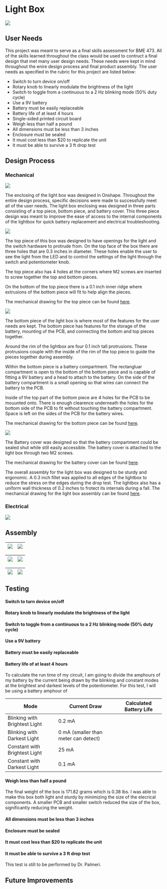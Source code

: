 # Light Box
![](https://github.com/cduncan9/cduncan9.github.io/blob/main/finalproduct.jpg?raw=true)
## User Needs
This project was meant to serve as a final skills assessment for BME 473. All of the skills learned throughout the class would be used to contruct a final design that met many user design needs. These needs were kept in mind throughout the enire design process and final product assembly. The user needs as specified in the rubric for this project are listed below:

* Switch to turn device on/off
* Rotary knob to linearly modulate the brightness of the light
* Switch to toggle from a continuous to a 2 Hz blinking mode (50% duty cycle)
* Use a 9V battery
* Battery must be easily replaceable
* Battery life of at least 4 hours
* Single-sided printed circuit board
* Weigh less than half a pound
* All dimensions must be less than 3 inches
* Enclosure must be sealed
* It must cost less than $20 to replicate the unit
* It must be able to survive a 3 ft drop test

## Design Process

### Mechanical

![](https://github.com/cduncan9/cduncan9.github.io/blob/main/exploded-view-onshape.jpg?raw=true)

The enclosing of the light box was designed in Onshape. Throughout the entire design process, specific decisions were made to successfully meet all of the user needs. The light box enclosing was designed in three parts consisting of a top piece, bottom piece, and battery cover. This three piece design was meant to improve the ease of access to the internal components of the lightbox for quick battery replacement and electrical troubleshooting. 

![](https://github.com/cduncan9/cduncan9.github.io/blob/main/top-piece-image.jpg?raw=true)

The top piece of this box was designed to have openings for the light and the switch hardware to protrude from. On the top face of the box there are three holes that are 0.3 inches in diameter. These holes enable the user to see the light from the LED and to control the settings of the light through the switch and potentiometer knob. 

The top piece also has 4 holes at the corners where M2 screws are inserted to screw together the top and bottom pieces.

On the bottom of the top piece there is a 0.1 inch inner ridge where extrusions of the bottom piece will fit to help align the pieces.


The mechanical drawing for the top piece can be found [here](https://github.com/cduncan9/cduncan9.github.io/blob/main/Top%20Piece%20Drawing%20(1).pdf).

![](https://github.com/cduncan9/cduncan9.github.io/blob/main/bottom-piece-image.jpg?raw=true)

The bottom piece of the light box is where most of the features for the user needs are kept. The bottom piece has features for the storage of the battery, mounting of the PCB, and connecting the bottom and top pieces together.

Around the rim of the lightbox are four 0.1 inch tall protrusions. These protrusions couple with the inside of the rim of the top piece to guide the pieces together during assembly. 

Within the bottom piece is a battery compartment. The rectangluar compartment is open to the bottom of the bottom piece and is capable of fitting a 9V battery and a head to attach to the battery. On the side of the battery compartment is a small opening so that wires can connect the battery to the PCB.

Inside of the top part of the bottom piece are 4 holes for the PCB to be mouunted onto. There is enough clearence underneath the holes for the bottom side of the PCB to fit without touching the battery compartment. Space is left on the sides of the PCB for the battery wires. 


The mechanical drawing for the bottom piece can be found [here](https://github.com/cduncan9/cduncan9.github.io/blob/main/Bottom%20Piece%20Drawing%20(2).pdf).

![](https://github.com/cduncan9/cduncan9.github.io/blob/main/battery-cover-image.jpg?raw=true)

The Battery cover was designed so that the battery compartment could be sealed shut while still easily accessible. The battery cover is attached to the light box through two M2 screws.

The mechanical drawing for the battery cover can be found [here](https://github.com/cduncan9/cduncan9.github.io/blob/main/Battery%20Cover%20Drawing%20(2).pdf).

The overall assembly for the light box was designed to be sturdy and ergonomic. A 0.3 inch fillet was applied to all edges of the lightbox to reduce the stress on the edges during the drop test. The lightbox also has a uniform wall thickness of 0.2 inches to frotect its internals during a fall. 
The mechanical drawing for the light box assembly can be found [here](https://github.com/cduncan9/cduncan9.github.io/blob/main/assembly-drawing.pdf).

### Electrical

![](https://github.com/cduncan9/cduncan9.github.io/blob/main/finalcircuit.jpg?raw=true)


## Assembly

| ![](https://github.com/cduncan9/cduncan9.github.io/blob/main/bottom-piece-image.jpg?raw=true) | ![](https://github.com/cduncan9/cduncan9.github.io/blob/main/assembled%20bottom%20piece.jpg?raw=true) |
|:---:|:---:|

| ![](https://github.com/cduncan9/cduncan9.github.io/blob/main/assembly.jpg?raw=true) | ![](https://github.com/cduncan9/cduncan9.github.io/blob/main/assembled%20box%20image.jpg?raw=true) |
|:---:|:---:|

| ![](https://github.com/cduncan9/cduncan9.github.io/blob/main/batt.jpg?raw=true) | ![](https://github.com/cduncan9/cduncan9.github.io/blob/main/bottom-with-battery.jpg?raw=true) |
|:---:|:---:|

## Testing

#### Switch to turn device on/off
#### Rotary knob to linearly modulate the brightness of the light
#### Switch to toggle from a continuous to a 2 Hz blinking mode (50% duty cycle)

#### Use a 9V battery
#### Battery must be easily replaceable
#### Battery life of at least 4 hours
To calculate the run time of my circuit, I am going to divide the amphours of my battery by the current being drawn by the blinking and constant modes at the brightest and darkest levels of the potentiometer. For this test, I will be using a battery amphour of 

| Mode | Current Draw | Calculated Battery Life |
|------|------|------|
|Blinking with Brightest Light| 0.2 mA||
|Blinking with Darkest Light|0 mA (smaller than meter can detect)||
|Constant with Brightest Light|25 mA||
|Constant with Darkest Light|0.1 mA||
#### Weigh less than half a pound
The final weight of the box is 171.82 grams which is 0.38 lbs. I was able to make this box both light and sturdy by minimizing the size of the elecrical components. A smaller PCB and smaller switch reduced the size of the box, significantly reducing the weight.
#### All dimensions must be less than 3 inches

#### Enclosure must be sealed
#### It must cost less than $20 to replicate the unit

#### It must be able to survive a 3 ft drop test
This test is still to be performed by Dr. Palmeri.

## Future Improvements
